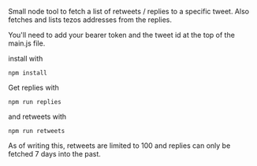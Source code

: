 Small node tool to fetch a list of retweets / replies to a specific tweet. Also fetches and lists tezos addresses from the replies.

You'll need to add your bearer token and the tweet id at the top of the main.js file.

install with

```npm install```

Get replies with

```npm run replies```

and retweets with

```npm run retweets```

As of writing this, retweets are limited to 100 and replies can only be fetched 7 days into the past.
